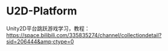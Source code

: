 # U2D-Platform
Unity2D平台跳跃游戏学习，教程：https://space.bilibili.com/335835274/channel/collectiondetail?sid=206444&amp;ctype=0
